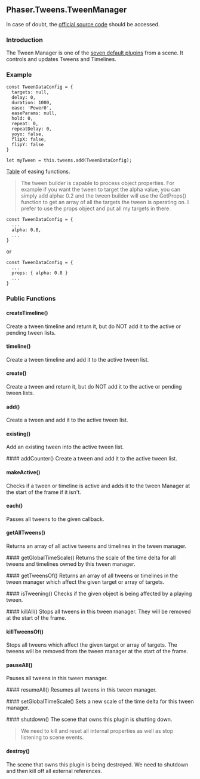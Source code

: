 ## Phaser.Tweens.TweenManager

In case of doubt, the [official source code](https://github.com/photonstorm/phaser) should be accessed.

### Introduction

The Tween Manager is one of the [seven default plugins](https://github.com/digitsensitive/phaser3-typescript/blob/master/cheatsheets/scene/systems.md#core-plugins) from a scene. It controls and updates Tweens and Timelines.

### Example

```
const TweenDataConfig = {
  targets: null,
  delay: 0,
  duration: 1000,
  ease: 'Power0',
  easeParams: null,
  hold: 0,
  repeat: 0,
  repeatDelay: 0,
  yoyo: false,
  flipX: false,
  flipY: false
}

let myTween = this.tweens.add(TweenDataConfig);
```

[Table](https://github.com/digitsensitive/phaser3-typescript/blob/master/cheatsheets/tweens/ease-map.md) of easing functions.

> The tween builder is capable to process object properties.
> For example if you want the tween to target the alpha value, you can simply add
alpha: 0.2 and the tween builder will use the GetProps() function to get an array
of all the targets the tween is operating on. I prefer to use the props object
and put all my targets in there.

```
const TweenDataConfig = {
  ...
  alpha: 0.8,
  ...
}
```

or

```
const TweenDataConfig = {
  ...
  props: { alpha: 0.8 }
  ...
}
```

### Public Functions

#### createTimeline()
Create a tween timeline and return it, but do NOT add it to the active or pending tween lists.

#### timeline()
Create a tween timeline and add it to the active tween list.

#### create()
Create a tween and return it, but do NOT add it to the active or pending tween lists.

#### add()
Create a tween and add it to the active tween list.

#### existing()
Add an existing tween into the active tween list.

#### addCounter()
Create a tween and add it to the active tween list.

#### makeActive()
Checks if a tween or timeline is active and adds it to the tween Manager
at the start of the frame if it isn't.

#### each()
Passes all tweens to the given callback.

#### getAllTweens()
Returns an array of all active tweens and timelines in the tween manager.

#### getGlobalTimeScale()
Returns the scale of the time delta for all tweens and timelines owned by this tween manager.

#### getTweensOf()
Returns an array of all tweens or timelines in the tween manager which affect
the given target or array of targets.

#### isTweening()
Checks if the given object is being affected by a playing tween.

#### killAll()
Stops all tweens in this tween manager. They will be removed at the start of the frame.

#### killTweensOf()
Stops all tweens which affect the given target or array of targets.
The tweens will be removed from the tween manager at the start of the frame.

#### pauseAll()
Pauses all tweens in this tween manager.

#### resumeAll()
Resumes all tweens in this tween manager.

#### setGlobalTimeScale()
Sets a new scale of the time delta for this tween manager.

#### shutdown()
The scene that owns this plugin is shutting down.

> We need to kill and reset all internal properties as well as stop listening to scene events.

#### destroy()
The scene that owns this plugin is being destroyed.
We need to shutdown and then kill off all external references.
